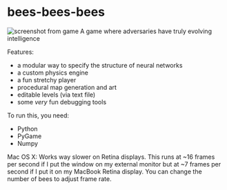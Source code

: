 bees-bees-bees
==============
![screenshot from game](https://raw.githubusercontent.com/yeahpython/bees-bees-bees/master/bees_screenshot_2.png)
A game where adversaries have truly evolving intelligence

Features:
 - a modular way to specify the structure of neural networks
 - a custom physics engine
 - a fun stretchy player
 - procedural map generation and art
 - editable levels (via text file)
 - some *very* fun debugging tools

To run this, you need:
 - Python
 - PyGame
 - Numpy

Mac OS X:
Works way slower on Retina displays. This runs at ~16 frames per second if I put the window on my external monitor but at ~7 frames per second if I put it on my MacBook Retina display. You can change the number of bees to adjust frame rate.
